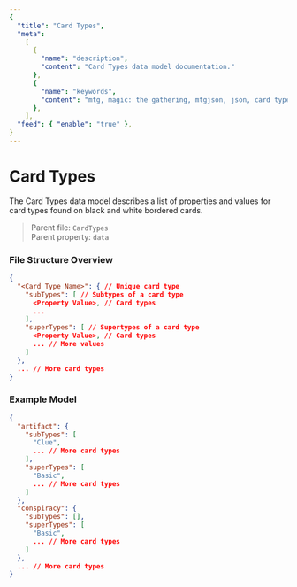 ```yaml
---
{
  "title": "Card Types",
  "meta":
    [
      {
        "name": "description",
        "content": "Card Types data model documentation."
      },
      {
        "name": "keywords",
        "content": "mtg, magic: the gathering, mtgjson, json, card types"
      },
    ],
  "feed": { "enable": "true" },
}
---
```


# Card Types

The Card Types data model describes a list of properties and values for card types found on black and white bordered cards.

> Parent file: `CardTypes`  
> Parent property: `data`

### File Structure Overview

```json
{
  "<Card Type Name>": { // Unique card type
    "subTypes": [ // Subtypes of a card type
      <Property Value>, // Card types
      ...
    ],
    "superTypes": [ // Supertypes of a card type
      <Property Value>, // Card types
      ... // More values
    ]
  },
  ... // More card types
}
```

### Example Model

```json
{
  "artifact": {
    "subTypes": [
      "Clue",
      ... // More card types
    ],
    "superTypes": [
      "Basic",
      ... // More card types
    ]
  },
  "conspiracy": {
    "subTypes": [],
    "superTypes": [
      "Basic",
      ... // More card types
    ]
  },
  ... // More card types
}
```
